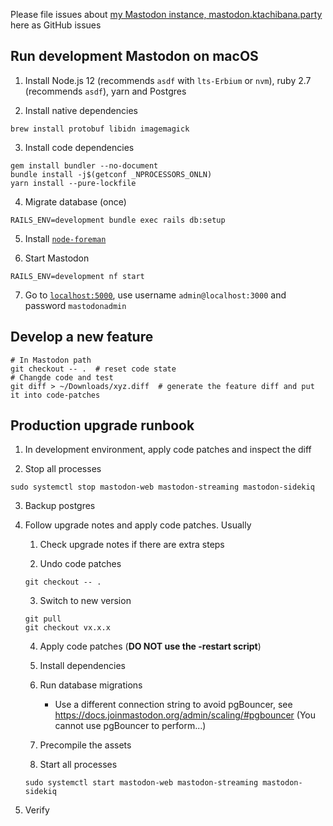 Please file issues about [my Mastodon instance, mastodon.ktachibana.party](https://mastodon.ktachibana.party) here as GitHub issues

## Run development Mastodon on macOS

1. Install Node.js 12 (recommends `asdf` with `lts-Erbium` or `nvm`), ruby 2.7 (recommends `asdf`), yarn and Postgres

2. Install native dependencies
```
brew install protobuf libidn imagemagick
```

3. Install code dependencies
```
gem install bundler --no-document
bundle install -j$(getconf _NPROCESSORS_ONLN)
yarn install --pure-lockfile
```

4. Migrate database (once)
```
RAILS_ENV=development bundle exec rails db:setup
```

5. Install [`node-foreman`](https://github.com/strongloop/node-foreman)

6. Start Mastodon
```
RAILS_ENV=development nf start
```

7. Go to [`localhost:5000`](http://localhost:5000), use username `admin@localhost:3000` and password `mastodonadmin`

## Develop a new feature
```
# In Mastodon path
git checkout -- .  # reset code state
# Changde code and test
git diff > ~/Downloads/xyz.diff  # generate the feature diff and put it into code-patches
```

## Production upgrade runbook

1. In development environment, apply code patches and inspect the diff

2. Stop all processes

```
sudo systemctl stop mastodon-web mastodon-streaming mastodon-sidekiq
```

3. Backup postgres

4. Follow upgrade notes and apply code patches. Usually

    1. Check upgrade notes if there are extra steps

    2. Undo code patches

    ```
    git checkout -- .
    ```

    3. Switch to new version

    ```
    git pull
    git checkout vx.x.x
    ```

    4. Apply code patches (**DO NOT use the -restart script**)

    5. Install dependencies

    6. Run database migrations

        * Use a different connection string to avoid pgBouncer, see https://docs.joinmastodon.org/admin/scaling/#pgbouncer (You cannot use pgBouncer to perform...)

    7. Precompile the assets

    8. Start all processes

    ```
    sudo systemctl start mastodon-web mastodon-streaming mastodon-sidekiq
    ```

5. Verify
